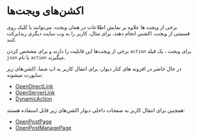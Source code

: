# اکشن‌های ویجت‌ها

برخی از ویجت ها علاوه بر نمایش اطلاعات در همان 
ویجت، می‌توانند با کلیک روی قسمتی از ویجت، اکشنی انجام دهند،
برای مثال، کاربر را به وب سایت دیگری ریدایرکت کنند.

برخی از ویجت‌ها این قابلیت را دارند و برای مشخص کردن `action` برای ویجت ، یک فیلد `json` با نام `action` میگیرند.

در حال حاضر در افزونه های کنار دیوار، برای انتقال کاربر به اپ شما، اکشن‌های زیر ساپورت میشوند:

- [OpenDirectLink](./open_direct_link.md)
- [OpenServerLink](./open_server_link.md)
- [DynamicAction](./dynamic_action.md)

همچنین برای انتقال کاربر به صفحات داخلی دیوار اکشن‌های زیر قابل استفاده هستند:

- [OpenPostPage](./navigation_actions.md#open-post-page)
- [OpenPostManagePage](./navigation_actions.md#open-post-management-page)
